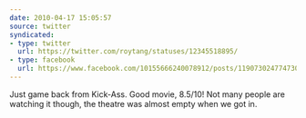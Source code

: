```yaml
---
date: 2010-04-17 15:05:57
source: twitter
syndicated:
- type: twitter
  url: https://twitter.com/roytang/statuses/12345518895/
- type: facebook
  url: https://www.facebook.com/10155666240078912/posts/119073024774730
---
```


Just game back from Kick-Ass. Good movie, 8.5/10! Not many people are watching it though, the theatre was almost empty when we got in.